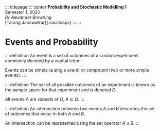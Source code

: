 ---
---

::: titlepage
::: center
**Probability and Stochastic Modelling 1**\
Semester 1, 2022\
*Dr Alexander Browning*\
[Tarang Janawalkar]{.smallcaps}
:::
:::

# Events and Probability

::: definition
An event is a set of outcomes of a random experiment commonly denoted by
a capital letter.

Events can be simple (a single event) or compound (two or more simple
events).
:::

::: definition
The set of all possible outcomes of an experiment is known as the sample
space for that experiment and is denoted $\Omega$.

All events $A$ are subsets of $\Omega$, $A \subseteq \Omega$.
:::

::: definition
An intersection between two events $A$ and $B$ describes the set of
outcomes that occur in both $A$ and $B$.

An intersection can be represented using the set operator $A \cup B$.
:::
